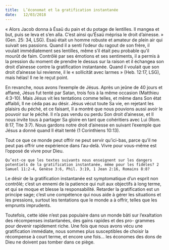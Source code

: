 ```yaml
---
title:  L’économat et la gratification instantanée
date:   12/03/2018
---
```


« Alors Jacob donna à Ésaü du pain et du potage de lentilles. Il mangea et but, puis se leva et s’en alla. C’est ainsi qu’Ésaü méprisa le droit d’ainesse. » (Gen. 25: 34, LSG). Esaü était un homme robuste et amateur de plein air qui suivait ses passions. Quand il a senti l’odeur du ragout de son frère, il voulait immédiatement ses lentilles, même s’il était peu probable qu’il mourût de faim. Contrôlé par ses émotions et ses sentiments, il a permis à la pression du moment de prendre le dessus sur la raison et il échangea son droit d’ainesse contre la gratification instantanée. Quand il voulait que son droit d’ainesse lui revienne, il le « sollicitât avec larmes » (Heb. 12:17, LSG), mais hélas! Il ne le reçut point. 

En revanche, nous avons l’exemple de Jésus. Après un jeûne de 40 jours et affamé, Jésus fut tenté par Satan, trois fois à la même occasion (Matthieu 4:3-10). Mais Jésus vit les tentations comme telles, et même dans Son état affaibli, Il ne céda pas au désir. Jésus vécut toute Sa vie, en rejetant les plaisirs du péché, et ce faisant, Il a montré que nous pouvions aussi avoir le pouvoir sur le péché. Il n’a pas vendu ou perdu Son droit d’ainesse, et Il nous invite tous à partager Sa gloire en tant que cohéritiers avec Lui (Rom. 8:17, Tite 3:7). Nous gardons notre droit d’ainesse en suivant l’exemple que Jésus a donné quand Il était tenté (1 Corinthiens 10:13). 

Tout ce que ce monde peut offrir ne peut servir qu’ici-bas, parce qu’il ne peut pas offrir une expérience dans l’au-delà. Vivre pour vous-même est l’opposé de vivre pour Dieu. 

`Qu’est-ce que les textes suivants nous enseignent sur les dangers potentiels de la gratification instantanée, même pour les fidèles? 2 Samuel 11:2-4, Genèse 3:6, Phil. 3:19, 1 Jean 2:16, Romains 8:8?`

Le désir de la gratification instantanée est symptomatique d’un esprit non contrôlé; c’est un ennemi de la patience qui nuit aux objectifs à long terme, et qui se moque et blesse la responsabilité. Retarder la gratification est un principe sage; c’est une compétence qui nous aide à gérer les situations et les pressions, surtout les tentations que le monde a à offrir, telles que les emprunts imprudents. 

Toutefois, cette idée n’est pas populaire dans un monde bâti sur l’exaltation des récompenses instantanées, des gains rapides et des pro- grammes pour devenir rapidement riche. Une fois que nous avons vécu une gratification immédiate, nous sommes plus susceptibles de choisir la récompense à court terme, et encore une fois… les économes des dons de Dieu ne doivent pas tomber dans ce piège. 